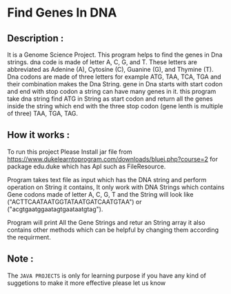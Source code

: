 # Find Genes In DNA

## Description :   

It is a Genome Science Project.
This program helps to find the genes in Dna strings. dna code is made of letter A, C, G, and T. 
These letters are abbreviated as Adenine (A), Cytosine (C), Guanine (G), and Thymine (T).
Dna codons are made of three letters for example ATG, TAA, TCA, TGA and their combination makes the Dna String.
gene in Dna starts with start codon and end with stop codon a string can have many genes in it.
this program take dna string find ATG in String as start codon and return all the genes inside the string which end with the three stop codon (gene lenth is multiple of three) TAA, TGA, TAG.

## How it works :   

 To run this project Please Install jar file from https://www.dukelearntoprogram.com/downloads/bluej.php?course=2 for package edu.duke which has ApI such as FileResource.
 
 Program takes text file as input which has the DNA string and perform operation on String it contains, It only work with DNA Strings which contains Gene codons made of letter A, C, G, T and the String will look like ("ACTTCAATAATGGTATAATGATCAATGTAA") or ("acgtgaatggaatagtgaataatgtag").
 
 Program will print All the Gene Strings and retur an String array it also contains other methods which can be helpful by changing them according the requirment.


## Note : 

The `JAVA PROJECTS` is only for learning purpose if you have any kind of suggetions to make it more effective please let us know 
